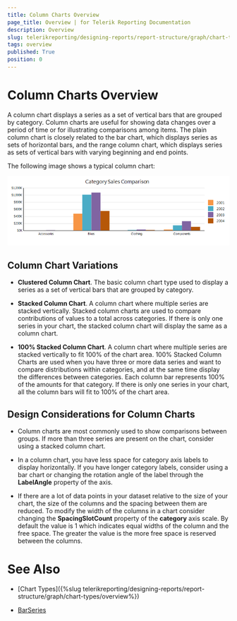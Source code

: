 ```yaml
---
title: Column Charts Overview
page_title: Overview | for Telerik Reporting Documentation
description: Overview
slug: telerikreporting/designing-reports/report-structure/graph/chart-types/column-charts/overview
tags: overview
published: True
position: 0
---
```


# Column Charts Overview

A column chart displays a series as a set of vertical bars that are grouped by category. Column charts are useful for showing data changes over a period of time or for illustrating comparisons among items. The plain column chart is closely related to the bar chart, which displays series as sets of horizontal bars, and the range column chart, which displays series as sets of vertical bars with varying beginning and end points. 

The following image shows a typical column chart: 

  ![Column Chart\Column Chart](images/Graph/ColumnChart.png)

## Column Chart Variations

* __Clustered Column Chart__. The basic column chart type used to display a series as a set of vertical bars that are grouped by category. 

* __Stacked Column Chart__. A column chart where multiple series are stacked vertically. Stacked column charts are used to compare contributions of values to a total across categories. If there is only one series in your chart, the stacked column chart will display the same as a column chart. 

* __100% Stacked Column Chart__. A column chart where multiple series are stacked vertically to fit 100% of the chart area. 100% Stacked Column Charts are used when you have three or more data series and want to compare distributions within categories, and at the same time display the differences between categories. Each column bar represents 100% of the amounts for that category. If there is only one series in your chart, all the column bars will fit to 100% of the chart area. 

## Design Considerations for Column Charts

* Column charts are most commonly used to show comparisons between groups. If more than three series are present on the chart, consider using a stacked column chart. 

* In a column chart, you have less space for category axis labels to display horizontally. If you have longer category labels, consider using a bar chart or changing the rotation angle of the label through the __LabelAngle__ property of the axis. 

* If there are a lot of data points in your dataset relative to the size of your chart, the size of the columns and the spacing between them are reduced. To modify the width of the columns in a chart consider changing the __SpacingSlotCount__ property of the __category__ axis scale. By default the value is 1 which indicates equal widths of the column and the free space. The greater the value is the more free space is reserved between the columns. 


# See Also

* [Chart Types]({%slug telerikreporting/designing-reports/report-structure/graph/chart-types/overview%}) 

* [BarSeries](/reporting/api/Telerik.Reporting.BarSeries)
